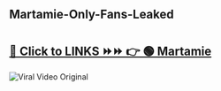 
 ## Martamie-Only-Fans-Leaked

# <h2><a href="https://clipsfans.com/Martamie&ref=git">🔗 Click to LINKS ⏩⏩ 👉 🟢 Martamie </a></h2>

<a href="https://clipsfans.com/Martamie&ref=git" rel="nofollow" data-target="animated-image.originalLink"><img src="https://i.ibb.co.com/xMMVF88/686577567.gif" alt="Viral Video Original" style="max-width: 100%; display: inline-block;" data-target="animated-image.originalImage"></a>
